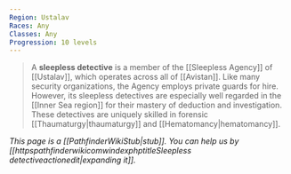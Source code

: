 ```yaml
---
Region: Ustalav
Races: Any
Classes: Any
Progression: 10 levels
---
```


> A **sleepless detective** is a member of the [[Sleepless Agency]] of [[Ustalav]], which operates across all of [[Avistan]].
> Like many security organizations, the Agency employs private guards for hire. However, its sleepless detectives are especially well regarded in the [[Inner Sea region]] for their mastery of deduction and investigation. These detectives are uniquely skilled in forensic [[Thaumaturgy|thaumaturgy]] and [[Hematomancy|hematomancy]].



*This page is a [[PathfinderWikiStub|stub]]. You can help us by [[httpspathfinderwikicomwindexphptitleSleepless detectiveactionedit|expanding it]].*








